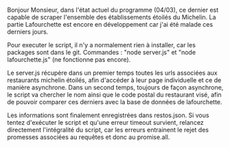 Bonjour Monsieur, dans l'état actuel du programme (04/03), ce dernier est capable de
scraper l'ensemble des établissements étoilés du Michelin.
La partie Lafourchette est encore en développement car j'ai été malade ces derniers jours.

Pour executer le script, il n'y a normalement rien à installer, car les packages sont dans le git.
Commandes : "node server.js" et "node lafourchette.js" (ne fonctionne pas encore).

Le server.js récupère dans un premier temps toutes les urls associées aux restaurants michelin étoilés, 
afin d'accéder à leur page individuelle et ce de manière asynchrone.
Dans un second temps, toujours de façon asynchrone, le script va chercher le nom ainsi que le code postal du 
restaurant visé, afin de pouvoir comparer ces derniers avec la base de données de lafourchette.

Les informations sont finalement enregistrées dans restos.json.
Si vous tentez d'exécuter le script et qu'une erreur timeout survient, relancez directement l'intégralité du
script, car les erreurs entrainent le rejet des promesses associées au requêtes et donc au promise.all.